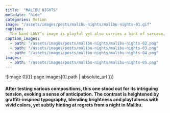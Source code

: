 ```yaml
---
title:  "MALIBU NIGHTS"
metadate: "hide"
categories: Motion
image: "/assets/images/posts/malibu-nights/malibu-nights-01.gif"
caption: 
  The band LANY’s image is playful yet also carries a hint of sarcasm, a duality that is reflected in their music. Bright sounds mingle with melancholic undertones, reminiscent of a late summer afternoon sunset. With these characteristics in mind, I intend to seek out objects that create an intriguing juxtaposition, enhancing the band’s unique aesthetic.
caption_images: 
  - path: "/assets/images/posts/malibu-nights/malibu-nights-02.png"
  - path: "/assets/images/posts/malibu-nights/malibu-nights-03.png"
  - path: "/assets/images/posts/malibu-nights/malibu-nights-04.png"
images:
  - path: "/assets/images/posts/malibu-nights/malibu-nights-05.png"
---
```


![Image 0]({{ page.images[0].path | absolute_url }})
#### After testing various compositions, this one stood out for its intriguing tension, evoking a sense of anticipation. The contrast is heightened by graffiti-inspired typography, blending brightness and playfulness with vivid colors, yet subtly hinting at regrets from a night in Malibu.
